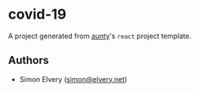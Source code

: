 # covid-19

A project generated from [aunty](https://github.com/abcnews/aunty)'s `react` project template.

## Authors

- Simon Elvery ([simon@elvery.net](mailto:simon@elvery.net))
